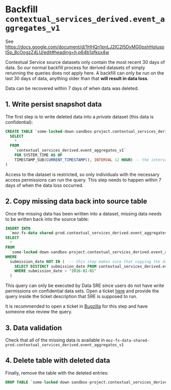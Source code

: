 # Backfill `contextual_services_derived.event_aggregates_v1`

See https://docs.google.com/document/d/1HHQn1pnLJ2IC2l5DvMG0pshHqIusptSp_8cOogzZ4LU/edit#heading=h.p64b1qfksx4w

Contextual Service source datasets only contain the most recent 30 days of data. So our normal backfill process for derived datasets of simply rerunning the queries does not apply here. A backfill can only be run on the last 30 days of data, anything older than that **will result in data loss**.

Data can be recovered within 7 days of when data was deleted.

## 1. Write persist snapshot data

The first step is to write deleted data into a _private_ dataset (this data is confidential):

```sql
CREATE TABLE `some-locked-down-sandbox-project.contextual_services_derived.event_aggregates_v1` AS (
  SELECT
    *
  FROM
    `contextual_services_derived.event_aggregates_v1`
    FOR SYSTEM_TIME AS OF
    TIMESTAMP_SUB(CURRENT_TIMESTAMP(), INTERVAL 12 HOUR) -- the interval needs to point to some timeframe from before the data was removed
)
```

Access to the dataset is restricted, so only individuals with the necessary access permissions can run the query.
This step needs to happen within 7 days of when the data loss occurred.

## 2. Copy missing data back into source table

Once the missing data has been written into a dataset, missing data needs to be written back into the source table:

```sql
INSERT INTO 
  `moz-fx-data-shared-prod.contextual_services_derived.event_aggregates_v1`
SELECT 
  * 
FROM 
  `some-locked-down-sandbox-project.contextual_services_derived.event_aggregates_v1` 
WHERE 
  submission_date NOT IN (  -- this step makes sure that copying the data does not create duplicates
    SELECT DISTINCT submission_date FROM contextual_services_derived.event_aggregates_v1
    WHERE submission_date > "2016-01-01"
  )
```

This query can only be executed by Data SRE since users do not have write permissions on confidential data sets.
Open a ticket [here](https://mozilla-hub.atlassian.net/jira/software/c/projects/DSRE/issues/) and provide the query inside the ticket description that SRE is supposed to run.

It is recommended to open a ticket in [Bugzilla](https://bugzilla.mozilla.org/buglist.cgi?product=Data%20Platform%20and%20Tools&component=General&resolution=---&list_id=16270083) for this step and have someone else review the query.

## 3. Data validation

Check that all of the missing data is available in `moz-fx-data-shared-prod.contextual_services_derived.event_aggregates_v1`

## 4. Delete table with deleted data

Finally, remove the table with the deleted entries: 

```sql
DROP TABLE `some-locked-down-sandbox-project.contextual_services_derived.event_aggregates_v1` 
```
